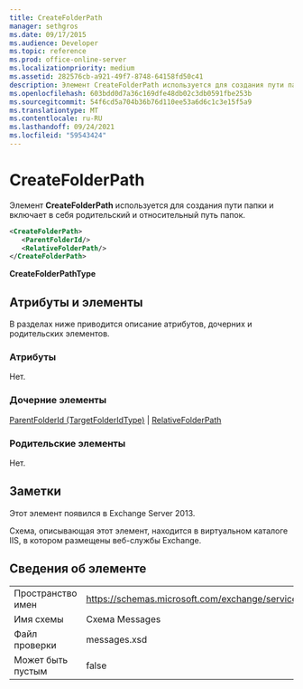 ```yaml
---
title: CreateFolderPath
manager: sethgros
ms.date: 09/17/2015
ms.audience: Developer
ms.topic: reference
ms.prod: office-online-server
ms.localizationpriority: medium
ms.assetid: 282576cb-a921-49f7-8748-64158fd50c41
description: Элемент CreateFolderPath используется для создания пути папки и включает в себя родительский и относительный путь папок.
ms.openlocfilehash: 603bdd0d7a36c169dfe48db02c3db0591fbe253b
ms.sourcegitcommit: 54f6cd5a704b36b76d110ee53a6d6c1c3e15f5a9
ms.translationtype: MT
ms.contentlocale: ru-RU
ms.lasthandoff: 09/24/2021
ms.locfileid: "59543424"
---
```

# <a name="createfolderpath"></a>CreateFolderPath

Элемент **CreateFolderPath** используется для создания пути папки и включает в себя родительский и относительный путь папок. 
  
```XML
<CreateFolderPath>
   <ParentFolderId/>
   <RelativeFolderPath/>
</CreateFolderPath>
```

 **CreateFolderPathType**
## <a name="attributes-and-elements"></a>Атрибуты и элементы

В разделах ниже приводится описание атрибутов, дочерних и родительских элементов.
  
### <a name="attributes"></a>Атрибуты

Нет.
  
### <a name="child-elements"></a>Дочерние элементы

[ParentFolderId (TargetFolderIdType)](parentfolderid-targetfolderidtype.md)  |  [RelativeFolderPath](relativefolderpath.md)
  
### <a name="parent-elements"></a>Родительские элементы

Нет.
  
## <a name="remarks"></a>Заметки

Этот элемент появился в Exchange Server 2013.
  
Схема, описывающая этот элемент, находится в виртуальном каталоге IIS, в котором размещены веб-службы Exchange.
  
## <a name="element-information"></a>Сведения об элементе

|||
|:-----|:-----|
|Пространство имен  <br/> |https://schemas.microsoft.com/exchange/services/2006/messages  <br/> |
|Имя схемы  <br/> |Схема Messages  <br/> |
|Файл проверки  <br/> |messages.xsd  <br/> |
|Может быть пустым  <br/> |false  <br/> |
   

